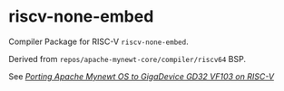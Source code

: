 # riscv-none-embed

Compiler Package for RISC-V `riscv-none-embed`.

Derived from `repos/apache-mynewt-core/compiler/riscv64` BSP.

See [_Porting Apache Mynewt OS to GigaDevice GD32 VF103 on RISC-V_](https://medium.com/@ly.lee/porting-apache-mynewt-os-to-gigadevice-gd32-vf103-on-risc-v-4054a5922493?source=friends_link&sk=215cd06186d912277d0469224666d60d)
